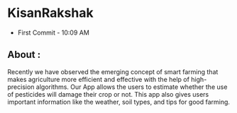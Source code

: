 # KisanRakshak

- First Commit - 10:09 AM

## About : 

Recently we have observed the emerging concept of smart farming that makes agriculture more efficient and effective with the help of high-precision algorithms. Our App allows the users to estimate whether the use of pesticides will damage their crop or not. This app also gives users important information like the weather, soil types, and tips for good farming.
